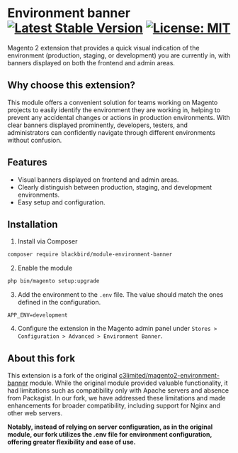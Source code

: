 # Environment banner &nbsp; [![Latest Stable Version](https://img.shields.io/badge/version-1.0.0-red)](https://packagist.org/packages/blackbird/module-environment-banner) [![License: MIT](https://img.shields.io/github/license/blackbird-agency/module-environment-banner.svg)](./LICENSE)

Magento 2 extension that provides a quick visual indication of the environment (production, staging, or development) you are currently in, with banners displayed on both the frontend and admin areas.

## Why choose this extension?

This module offers a convenient solution for teams working on Magento projects to easily identify the environment they are working in, helping to prevent any accidental changes or actions in production environments. With clear banners displayed prominently, developers, testers, and administrators can confidently navigate through different environments without confusion.

## Features

- Visual banners displayed on frontend and admin areas.
- Clearly distinguish between production, staging, and development environments.
- Easy setup and configuration.

## Installation

1. Install via Composer

```bash
composer require blackbird/module-environment-banner
```

2. Enable the module

```bash
php bin/magento setup:upgrade
```

3. Add the environment to the `.env` file. The value should match the ones defined in the configuration.

```dotenv
APP_ENV=development
```

4. Configure the extension in the Magento admin panel under `Stores > Configuration > Advanced > Environment Banner`.

## About this fork

This extension is a fork of the original [c3limited/magento2-environment-banner](https://github.com/c3limited/magento2-environment-banner) module. While the original module provided valuable functionality, it had limitations such as compatibility only with Apache servers and absence from Packagist. In our fork, we have addressed these limitations and made enhancements for broader compatibility, including support for Nginx and other web servers.

**Notably, instead of relying on server configuration, as in the original module, our fork utilizes the .env file for environment configuration, offering greater flexibility and ease of use.**
